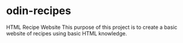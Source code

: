 # odin-recipes
HTML Recipe Website
This purpose of this project is to create a basic website of recipes using basic HTML knowledge.
